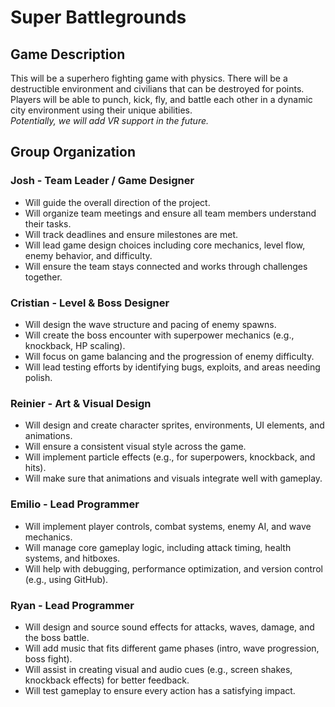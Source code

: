 # Super Battlegrounds

## Game Description
This will be a superhero fighting game with physics. There will be a destructible environment and civilians that can be destroyed for points.  
Players will be able to punch, kick, fly, and battle each other in a dynamic city environment using their unique abilities.  
*Potentially, we will add VR support in the future.*

## Group Organization

### Josh - Team Leader / Game Designer
- Will guide the overall direction of the project.
- Will organize team meetings and ensure all team members understand their tasks.
- Will track deadlines and ensure milestones are met.
- Will lead game design choices including core mechanics, level flow, enemy behavior, and difficulty.
- Will ensure the team stays connected and works through challenges together.

### Cristian - Level & Boss Designer
- Will design the wave structure and pacing of enemy spawns.
- Will create the boss encounter with superpower mechanics (e.g., knockback, HP scaling).
- Will focus on game balancing and the progression of enemy difficulty.
- Will lead testing efforts by identifying bugs, exploits, and areas needing polish.

### Reinier - Art & Visual Design
- Will design and create character sprites, environments, UI elements, and animations.
- Will ensure a consistent visual style across the game.
- Will implement particle effects (e.g., for superpowers, knockback, and hits).
- Will make sure that animations and visuals integrate well with gameplay.

### Emilio - Lead Programmer
- Will implement player controls, combat systems, enemy AI, and wave mechanics.
- Will manage core gameplay logic, including attack timing, health systems, and hitboxes.
- Will help with debugging, performance optimization, and version control (e.g., using GitHub).

### Ryan - Lead Programmer
- Will design and source sound effects for attacks, waves, damage, and the boss battle.
- Will add music that fits different game phases (intro, wave progression, boss fight).
- Will assist in creating visual and audio cues (e.g., screen shakes, knockback effects) for better feedback.
- Will test gameplay to ensure every action has a satisfying impact.

